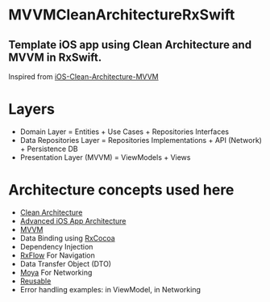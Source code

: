 # MVVMCleanArchitectureRxSwift
## Template iOS app using Clean Architecture and MVVM in RxSwift. 
Inspired from [iOS-Clean-Architecture-MVVM](https://github.com/kudoleh/iOS-Clean-Architecture-MVVM#architecture-concepts-used-here)

# Layers

- Domain Layer = Entities + Use Cases + Repositories Interfaces
- Data Repositories Layer = Repositories Implementations + API (Network) + Persistence DB
- Presentation Layer (MVVM) = ViewModels + Views

# Architecture concepts used here

- [Clean Architecture](https://blog.cleancoder.com/uncle-bob/2012/08/13/the-clean-architecture.html)
- [Advanced iOS App Architecture](https://www.raywenderlich.com/8477-introducing-advanced-ios-app-architecture)
- [MVVM](https://github.com/hovven/MVVMCleanArchitectureRxSwift/tree/main/Weather%20App/Presentation/Weather)
- Data Binding using [RxCocoa](https://github.com/ReactiveX/RxSwift/tree/main/RxCocoa)
- Dependency Injection
- [RxFlow](https://github.com/RxSwiftCommunity/RxFlow) For Navigation
- Data Transfer Object (DTO)
- [Moya](https://github.com/Moya/Moya) For Networking
- [Reusable](https://github.com/AliSoftware/Reusable)
- Error handling examples: in ViewModel, in Networking
